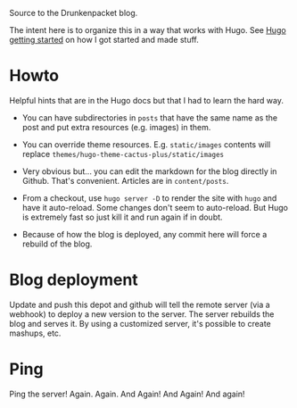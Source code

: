 Source to the Drunkenpacket blog.

The intent here is to organize this in a way that works with Hugo.
See [Hugo getting started](https://gohugo.io/getting-started/quick-start/)
on how I got started and made stuff.

# Howto
Helpful hints that are in the Hugo docs but that I had to learn the hard way.

* You can have subdirectories in `posts` that have the same name as
the post and put extra resources (e.g. images) in them.

* You can override theme resources. E.g. `static/images` contents will
replace `themes/hugo-theme-cactus-plus/static/images`

* Very obvious but... you can edit the markdown for the blog directly
in Github. That's convenient. Articles are in `content/posts`.

* From a checkout, use `hugo server -D` to render the site with `hugo`
and have it auto-reload. Some changes don't seem to auto-reload. But
Hugo is extremely fast so just kill it and run again if in doubt.

* Because of how the blog is deployed, any commit here will force a rebuild
of the blog.

# Blog deployment
Update and push this depot and github will tell the remote server (via
a webhook) to deploy a new version to the server. The server rebuilds the
blog and serves it. By using a customized server, it's possible to create
mashups, etc.

# Ping
Ping the server! Again. Again. And Again! And Again! And again!
